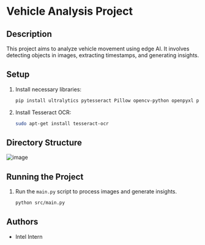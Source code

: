 # Vehicle Analysis Project

## Description
This project aims to analyze vehicle movement using edge AI. It involves detecting objects in images, extracting timestamps, and generating insights.

## Setup
1. Install necessary libraries:
    ```sh
    pip install ultralytics pytesseract Pillow opencv-python openpyxl pandas
    ```
2. Install Tesseract OCR:
    ```sh
    sudo apt-get install tesseract-ocr
    ```

## Directory Structure

![image](https://github.com/user-attachments/assets/5f89b4b7-e469-47cc-b8e5-caee021e92c0)

## Running the Project
1. Run the `main.py` script to process images and generate insights.
    ```sh
    python src/main.py
    ```

## Authors
- Intel Intern
